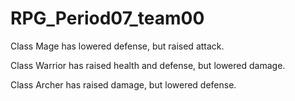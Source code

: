 # RPG_Period07_team00

Class Mage has lowered defense, but raised attack.

Class Warrior has raised health and defense, but lowered damage.

Class Archer has raised damage, but lowered defense.
